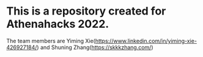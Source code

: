 # This is a repository created for Athenahacks 2022. 

The team members are Yiming Xie(https://www.linkedin.com/in/yiming-xie-426927184/) and Shuning Zhang(https://skkkzhang.com/)
